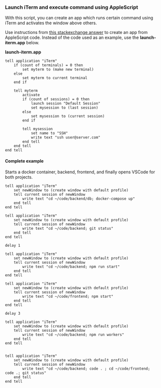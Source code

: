 ### Launch iTerm and execute command using AppleScript

With this script, you can create an app which runs certain command using iTerm and activates the window above others.

Use instructions from [this stackexchange answer](http://apple.stackexchange.com/a/46226) to create an app from AppleScript code. Instead of the code used as an example, use the **launch-iterm.app** below.

**launch-iterm.app**

    tell application "iTerm"
        if (count of terminals) = 0 then
            set myterm to (make new terminal)
        else
            set myterm to current terminal
        end if

        tell myterm
            activate
            if (count of sessions) = 0 then
                launch session "Default Session"
                set mysession to (last session)
            else
                set mysession to (current session)
            end if

            tell mysession
                set name to "SSH"
                write text "ssh user@server.com"
            end tell
        end tell
    end tell


#### Complete example 

Starts a docker container, backend, frontend, and finally opens VSCode for both projects.


```
tell application "iTerm"
	set newWindow to (create window with default profile)
	tell current session of newWindow
		write text "cd ~/code/backend/db; docker-compose up"
	end tell
end tell

tell application "iTerm"
	set newWindow to (create window with default profile)
	tell current session of newWindow
		write text "cd ~/code/backend; git status"
	end tell
end tell

delay 1

tell application "iTerm"
	set newWindow to (create window with default profile)
	tell current session of newWindow
		write text "cd ~/code/backend; npm run start"
	end tell
end tell

tell application "iTerm"
	set newWindow to (create window with default profile)
	tell current session of newWindow
		write text "cd ~/code/frontend; npm start"
	end tell
end tell

delay 3

tell application "iTerm"
	set newWindow to (create window with default profile)
	tell current session of newWindow
		write text "cd ~/code/backend; npm run workers"
	end tell
end tell


tell application "iTerm"
	set newWindow to (create window with default profile)
	tell current session of newWindow
		write text "cd ~/code/backend; code . ; cd ~/code/frontend; code .; git status"
	end tell
end tell
```
